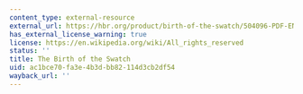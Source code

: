 ```yaml
---
content_type: external-resource
external_url: https://hbr.org/product/birth-of-the-swatch/504096-PDF-ENG
has_external_license_warning: true
license: https://en.wikipedia.org/wiki/All_rights_reserved
status: ''
title: The Birth of the Swatch
uid: ac1bce70-fa3e-4b3d-bb82-114d3cb2df54
wayback_url: ''
---
```

